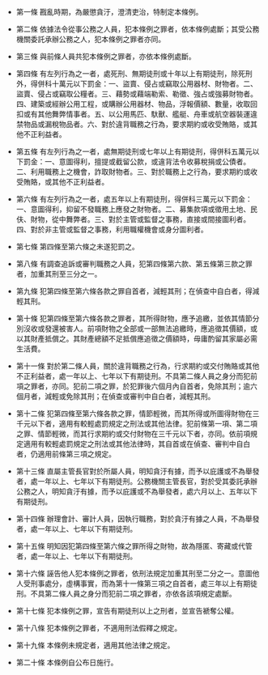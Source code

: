 * 第一條 戡亂時期，為嚴懲貪汙，澄清吏治，特制定本條例。

* 第二條 依據法令從事公務之人員，犯本條例之罪者，依本條例處斷；其受公務機關委託承辦公務之人，犯本條例之罪者亦同。

* 第三條 與前條人員共犯本條例之罪者，亦依本條例處斷。

* 第四條 有左列行為之一者，處死刑、無期徒刑或十年以上有期徒刑，除死刑外，得併科十萬元以下罰金：一、盜賣、侵占或竊取公用器材、財物者。二、盜賣、侵占或竊取公糧者。三、藉勢或藉端勒索、勒徵、強占或強募財物者。四、建築或經辦公用工程，或購辦公用器材、物品，浮報價額、數量，收取回扣或有其他舞弊情事者。五、以公用馬匹、馱獸、艦艇、舟車或航空器裝運違禁物品或漏稅物品者。六、對於違背職務之行為，要求期約或收受賄賂，或其他不正利益者。

* 第五條 有左列行為之一者，處無期徒刑或七年以上有期徒刑，得併科五萬元以下罰金：一、意圖得利，擅提或截留公款，或違背法令收募稅捐或公債者。二、利用職務上之機會，詐取財物者。三、對於職務上之行為，要求期約或收受賄賂，或其他不正利益者。

* 第六條 有左列行為之一者，處五年以上有期徒刑，得併科三萬元以下罰金：一、意圖得利，抑留不發職務上應發之財物者。二、募集款項或徵用土地、民伕、財物，從中舞弊者。三、對於主管或監督之事務，直接或間接圖利者。四、對於非主管或監督之事務，利用職權機會或身分圖利者。

* 第七條 第四條至第六條之未遂犯罰之。

* 第八條 有調查追訴或審判職務之人員，犯第四條第六款、第五條第三款之罪者，加重其刑至三分之一。

* 第九條 犯第四條至第六條各款之罪自首者，減輕其刑；在偵查中自白者，得減輕其刑。

* 第十條 犯第四條至第六條各款之罪者，其所得財物，應予追繳，並依其情節分別沒收或發還被害人。前項財物之全部或一部無法追繳時，應追徵其價額，或以其財產抵償之。其財產總額不足抵償應追徵之價額時，毋庸酌留其家屬必需生活費。

* 第十一條 對於第二條人員，關於違背職務之行為，行求期約或交付賄賂或其他不正利益者，處一年以上、七年以下有期徒刑。不具第二條人員之身分而犯前項之罪者，亦同。犯前二項之罪，於犯罪後六個月內自首者，免除其刑；逾六個月者，減輕或免除其刑；在偵查或審判中自白者，減輕其刑。

* 第十二條 犯第四條至第六條各款之罪，情節輕微，而其所得或所圖得財物在三千元以下者，適用有較輕處罰規定之刑法或其他法律。犯前條第一項、第二項之罪、情節輕微，而其行求期約或交付財物在三千元以下者，亦同。依前項規定適用有較輕處罰規定之刑法或其他法律時，其自首或在偵查、審判中自白者，仍適用前條第三項之規定。

* 第十三條 直屬主管長官對於所屬人員，明知貪汙有據，而予以庇護或不為舉發者，處一年以上、七年以下有期徒刑。公務機關主管長官，對於受其委託承辦公務之人，明知貪汙有據，而予以庇護或不為舉發者，處六月以上、五年以下有期徒刑。

* 第十四條 辦理會計、審計人員，因執行職務，對於貪汙有據之人員，不為舉發者，處一年以上、七年以下有期徒刑。

* 第十五條 明知因犯第四條至第六條之罪所得之財物，故為隱匿、寄藏或代管者，處一年以上、七年以下有期徒刑。

* 第十六條 誣告他人犯本條例之罪者，依刑法規定加重其刑至二分之一。意圖他人受刑事處分，虛構事實，而為第十一條第三項之自首者，處三年以上有期徒刑。不具第二條人員之身分而犯前二項之罪者，亦依各該項規定處斷。

* 第十七條 犯本條例之罪，宣告有期徒刑以上之刑者，並宣告褫奪公權。

* 第十八條 犯本條例之罪者，不適用刑法假釋之規定。

* 第十九條 本條例未規定者，適用其他法律之規定。

* 第二十條 本條例自公布日施行。

